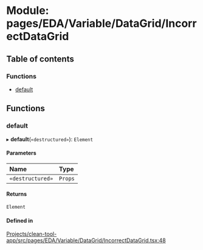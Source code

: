 # Module: pages/EDA/Variable/DataGrid/IncorrectDataGrid

## Table of contents

### Functions

- [default](../wiki/pages.EDA.Variable.DataGrid.IncorrectDataGrid#default)

## Functions

### default

▸ **default**(`«destructured»`): `Element`

#### Parameters

| Name | Type |
| :------ | :------ |
| `«destructured»` | `Props` |

#### Returns

`Element`

#### Defined in

[Projects/clean-tool-app/src/pages/EDA/Variable/DataGrid/IncorrectDataGrid.tsx:48](https://github.com/yuckyh/clean-tool-app/)
